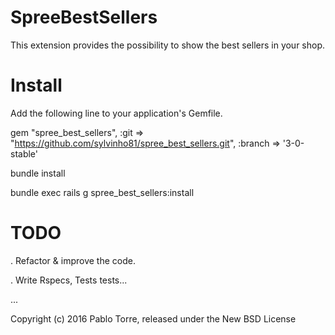 SpreeBestSellers
================

This extension provides the possibility to show the best sellers in your shop.



Install
=======

Add the following line to your application's Gemfile.

gem "spree_best_sellers", :git => "https://github.com/sylvinho81/spree_best_sellers.git", :branch => '3-0-stable'

bundle install

bundle exec rails g spree_best_sellers:install





TODO
====

. Refactor & improve the code.

. Write Rspecs, Tests tests...

...




Copyright (c) 2016 Pablo Torre, released under the New BSD License
